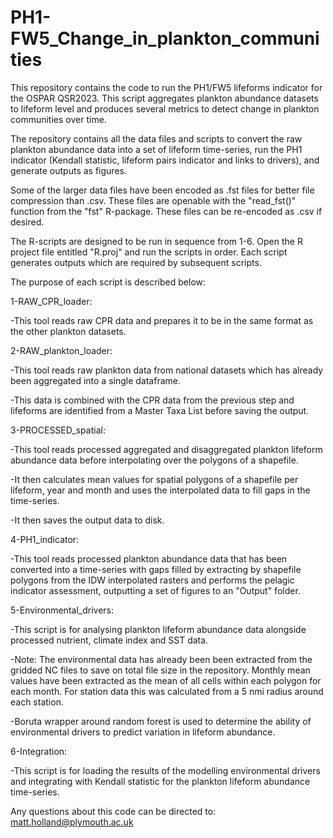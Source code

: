 # PH1-FW5_Change_in_plankton_communities
This repository contains the code to run the PH1/FW5 lifeforms indicator for the OSPAR QSR2023. This script aggregates plankton abundance datasets to lifeform level and produces several metrics to detect 
change in plankton communities over time.

The repository contains all the data files and scripts to convert the raw plankton abundance data into a set of lifeform time-series, run the PH1 indicator
(Kendall statistic, lifeform pairs indicator and links to drivers), and generate outputs as figures.

Some of the larger data files have been encoded as .fst files for better file compression than .csv. 
These files are openable with the "read_fst()" function from the "fst" R-package. These files can be re-encoded as .csv if desired. 

The R-scripts are designed to be run in sequence from 1-6. Open the R project file entitled "R.proj" and run the scripts in order. 
Each script generates outputs which are required by subsequent scripts.

The purpose of each script is described below:

1-RAW_CPR_loader:
  
  -This tool reads raw CPR data and prepares it to be in the same format as the other plankton datasets.
  
2-RAW_plankton_loader:
  
  -This tool reads raw plankton data from national datasets which has already been aggregated into a single dataframe. 
  
  -This data is combined with the CPR data from the previous step and lifeforms are identified from a Master Taxa List before saving the output.
  
3-PROCESSED_spatial:
  
  -This tool reads processed aggregated and disaggregated plankton lifeform abundance data before interpolating over the polygons of a shapefile. 
  
  -It then calculates mean values for spatial polygons of a shapefile per lifeform, year and month and uses the interpolated data to fill gaps in the time-series. 
  
  -It then saves the output data to disk.
  
4-PH1_indicator:
  
  -This tool reads processed plankton abundance data that has been converted into a time-series with gaps filled by extracting by shapefile polygons 
  from the IDW interpolated rasters and performs the pelagic indicator assessment, outputting a set of figures to an "Output" folder.
  
5-Environmental_drivers:
  
  -This script is for analysing plankton lifeform abundance data alongside processed nutrient, climate index and SST data.
  
  -Note: The environmental data has already been been extracted from the gridded NC files to save on total file size in the repository. Monthly mean values have been extracted as the mean of all cells within each polygon for each month. For station data this was calculated from a 5 nmi radius around each station. 
  
  -Boruta wrapper around random forest is used to determine the ability of environmental drivers to predict variation in lifeform abundance. 
  
6-Integration:
  
  -This script is for loading the results of the modelling environmental drivers and integrating with Kendall statistic for the plankton lifeform abundance time-series.
  

Any questions about this code can be directed to: matt.holland@plymouth.ac.uk


